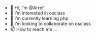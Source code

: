- 👋 Hi, I’m @Arref
- 👀 I’m interested in osclass
- 🌱 I’m currently learning php
- 💞️ I’m looking to collaborate on osclass
- 📫 How to reach me ...

<!---
Arref/Arref is a ✨ special ✨ repository because its `README.md` (this file) appears on your GitHub profile.
You can click the Preview link to take a look at your changes.
--->
